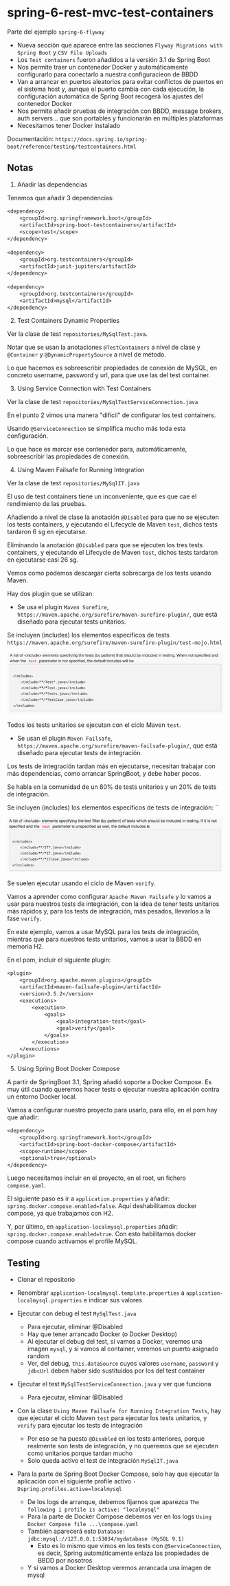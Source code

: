 # spring-6-rest-mvc-test-containers

Parte del ejemplo `spring-6-flyway`

- Nueva sección que aparece entre las secciones `Flyway Migrations with Spring Boot` y `CSV File Uploads`
- Los `Test containers` fueron añadidos a la versión 3.1 de Spring Boot
- Nos permite traer un contenedor Docker y automáticamente configurarlo para conectarlo a nuestra configuracieon de BBDD
- Van a arrancar en puertos aleatorios para evitar conflictos de puertos en el sistema host y, aunque el puerto cambia con cada ejecución, la configuración automática de Spring Boot recogerá los ajustes del contenedor Docker
- Nos permite añadir pruebas de integración con BBDD, message brokers, auth servers... que son portables y funcionarán en múltiples plataformas
- Necesitamos tener Docker instalado

Documentación: `https://docs.spring.io/spring-boot/reference/testing/testcontainers.html`

## Notas

1. Añadir las dependencias

Tenemos que añadir 3 dependencias:

```
<dependency>
    <groupId>org.springframework.boot</groupId>
    <artifactId>spring-boot-testcontainers</artifactId>
    <scope>test</scope>
</dependency>

<dependency>
    <groupId>org.testcontainers</groupId>
    <artifactId>junit-jupiter</artifactId>
</dependency>

<dependency>
    <groupId>org.testcontainers</groupId>
    <artifactId>mysql</artifactId>
</dependency>
```
2. Test Containers Dynamic Properties

Ver la clase de test `repositories/MySqlTest.java`.

Notar que se usan la anotaciones `@TestContainers` a nivel de clase y `@Container` y `@DynamicPropertySource` a nivel de método.

Lo que hacemos es sobreescribir propiedades de conexión de MySQL, en concreto username, password y url, para que use las del test container.

3. Using Service Connection with Test Containers

Ver la clase de test `repositories/MySqlTestServiceConnection.java`

En el punto 2 vimos una manera "difícil" de configurar los test containers.

Usando `@ServiceConnection` se simplifica mucho más toda esta configuración.

Lo que hace es marcar ese contenedor para, automáticamente, sobreescribir las propiedades de conexión.

4. Using Maven Failsafe for Running Integration

Ver la clase de test `repositories/MySqlIT.java`

El uso de test containers tiene un inconveniente, que es que cae el rendimiento de las pruebas.

Añadiendo a nivel de clase la anotación `@Disabled` para que no se ejecuten los tests containers, y ejecutando el Lifecycle de Maven `test`, dichos tests tardaron 6 sg en ejecutarse.

Eliminando la anotación `@Disabled` para que se ejecuten los tres tests containers, y ejecutando el Lifecycle de Maven `test`, dichos tests tardaron en ejecutarse casi 26 sg.

Vemos como podemos descargar cierta sobrecarga de los tests usando Maven.

Hay dos plugin que se utilizan:

- Se usa el plugin `Maven Surefire`, `https://maven.apache.org/surefire/maven-surefire-plugin/`, que está diseñado para ejecutar tests unitarios.

Se incluyen (includes) los elementos específicos de tests `https://maven.apache.org/surefire/maven-surefire-plugin/test-mojo.html`

![alt Surefire Include Tests](../images/25-Surefire-Includes-Tests.png)

Todos los tests unitarios se ejecutan con el ciclo Maven `test`.

- Se usan el plugin `Maven Failsafe`, `https://maven.apache.org/surefire/maven-failsafe-plugin/`, que está diseñado para ejecutar tests de integración.

Los tests de integración tardan más en ejecutarse, necesitan trabajar con más dependencias, como arrancar SpringBoot, y debe haber pocos.

Se habla en la comunidad de un 80% de tests unitarios y un 20% de tests de integración.

Se incluyen (includes) los elementos específicos de tests de integración: ``

![alt Failsafe Include Tests](../images/26-Failsafe-Includes-Tests.png)

Se suelen ejecutar usando el ciclo de Maven `verify`.

Vamos a aprender como configurar `Apache Maven Failsafe` y lo vamos a usar para nuestros tests de integración, con la idea de tener tests unitarios más rápidos y, para los tests de integración, más pesados, llevarlos a la fase `verify`.

En este ejemplo, vamos a usar MySQL para los tests de integración, mientras que para nuestros tests unitarios, vamos a usar la BBDD en memoria H2.

En el pom, incluir el siguiente plugin:

```
<plugin>
    <groupId>org.apache.maven.plugins</groupId>
    <artifactId>maven-failsafe-plugin</artifactId>
    <version>3.5.2</version>
    <executions>
        <execution>
            <goals>
                <goal>integration-test</goal>
                <goal>verify</goal>
            </goals>
        </execution>
    </executions>
</plugin>
```

5. Using Spring Boot Docker Compose

A partir de SpringBoot 3.1, Spring añadió soporte a Docker Compose. Es muy útil cuando queremos hacer tests o ejecutar nuestra aplicación contra un entorno Docker local.

Vamos a configurar nuestro proyecto para usarlo, para ello, en el pom hay que añadir:

```
<dependency>
    <groupId>org.springframework.boot</groupId>
    <artifactId>spring-boot-docker-compose</artifactId>
    <scope>runtime</scope>
    <optional>true</optional>
</dependency>
```

Luego necesitamos incluir en el proyecto, en el root, un fichero `compose.yaml`.

El siguiente paso es ir a `application.properties` y añadir: `spring.docker.compose.enabled=false`. Aquí deshabilitamos docker compose, ya que trabajamos con H2.

Y, por último, en `application-localmysql.properties` añadir: `spring.docker.compose.enabled=true`. Con esto habilitamos docker compose cuando activamos el profile MySQL.

## Testing

- Clonar el repositorio
- Renombrar `application-localmysql.template.properties` a `application-localmysql.properties` e indicar sus valores
- Ejecutar con debug el test `MySqlTest.java`
  - Para ejecutar, eliminar @Disabled
  - Hay que tener arrancado Docker (o Docker Desktop)
  - Al ejecutar el debug del test, si vamos a Docker, veremos una imagen `mysql`, y si vamos al container, veremos un puerto asignado random
  - Ver, del debug, `this.dataSource` cuyos valores `username`, `password` y `jdbcUrl` deben haber sido sustituidos por los del test container
- Ejecutar el test `MySqlTestServiceConnection.java` y ver que funciona
  - Para ejecutar, eliminar @Disabled

- Con la clase `Using Maven Failsafe for Running Integration Tests`, hay que ejecutar el ciclo Maven `test` para ejecutar los tests unitarios, y `verify` para ejecutar los tests de integración
  - Por eso se ha puesto `@Disabled` en los tests anteriores, porque realmente son tests de integración, y no queremos que se ejecuten como unitarios porque tardan mucho
  - Solo queda activo el test de integración `MySqlIT.java`

- Para la parte de Spring Boot Docker Compose, solo hay que ejecutar la aplicación con el siguiente profile activo `-Dspring.profiles.active=localmysql`
  - De los logs de arranque, debemos fijarnos que aparezca `The following 1 profile is active: "localmysql"`
  - Para la parte de Docker Compose debemos ver en los logs `Using Docker Compose file ...\compose.yaml`
  - También aparecerá esto `Database: jdbc:mysql://127.0.0.1:53034/mydatabase (MySQL 9.1)`
    - Esto es lo mismo que vimos en los tests con `@ServiceConnection`, es decir, Spring automáticamente enlaza las propiedades de BBDD por nosotros
  - Y si vamos a Docker Desktop veremos arrancada una imagen de mysql